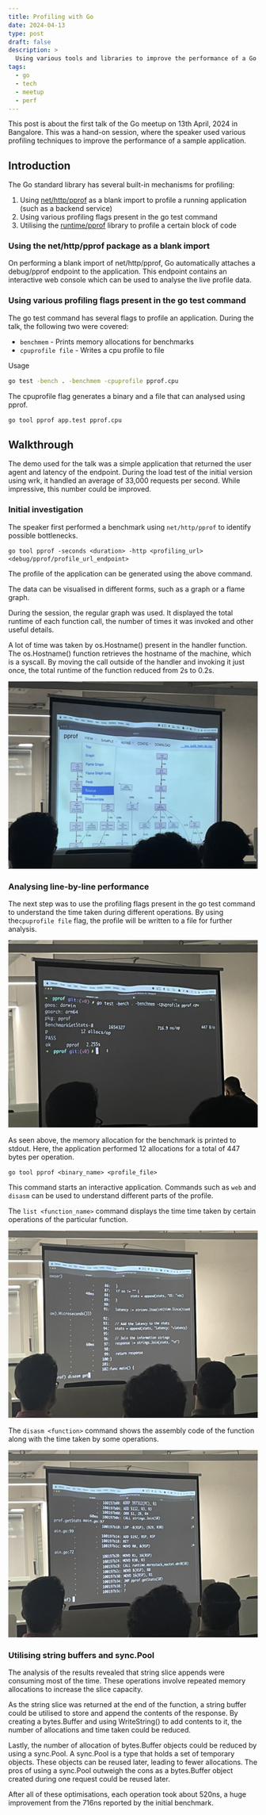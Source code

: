 ```yaml
---
title: Profiling with Go
date: 2024-04-13
type: post
draft: false
description: >
  Using various tools and libraries to improve the performance of a Go application
tags:
  - go
  - tech
  - meetup
  - perf
---
```


This post is about the first talk of the Go meetup on 13th April, 2024 in Bangalore.
This was a hand-on session, where the speaker used various profiling techniques to improve the performance of a sample application.

## Introduction

The Go standard library has several built-in mechanisms for profiling:

1. Using [net/http/pprof](https://pkg.go.dev/net/http/pprof) as a blank import to profile a running application (such as a backend service)
2. Using various profiling flags present in the go test command
3. Utilising the [runtime/pprof](https://pkg.go.dev/runtime/pprof) library to profile a certain block of code

### Using the net/http/pprof package as a blank import

On performing a blank import of net/http/pprof, Go automatically attaches a debug/pprof endpoint to the application.
This endpoint contains an interactive web console which can be used to analyse the live profile data.

### Using various profiling flags present in the go test command

The go test command has several flags to profile an application. During the talk, the following two were covered:

- `benchmem` - Prints memory allocations for benchmarks
- `cpuprofile file` - Writes a cpu profile to file

Usage

```sh
go test -bench . -benchmem -cpuprofile pprof.cpu
```

The cpuprofile flag generates a binary and a file that can analysed using pprof.

```sh
go tool pprof app.test pprof.cpu
```

## Walkthrough

The demo used for the talk was a simple application that returned the user agent and latency of the endpoint.
During the load test of the initial version using wrk, it handled an average of 33,000 requests per second. While impressive, this number could be improved.

### Initial investigation

The speaker first performed a benchmark using `net/http/pprof` to identify possible bottlenecks.

```
go tool pprof -seconds <duration> -http <profiling_url> <debug/pprof/profile_url_endpoint>
```

The profile of the application can be generated using the above command.

The data can be visualised in different forms, such as a graph or a flame graph.

During the session, the regular graph was used.
It displayed the total runtime of each function call, the number of times it was invoked and other useful details.

A lot of time was taken by os.Hostname() present in the handler function. The os.Hostname() function retrieves the hostname of the machine, which is a syscall. By moving the call outside of the handler and invoking it just once, the total runtime of the function reduced from 2s to 0.2s.

![Image of the profile graph generated by pprof](images/pprof_debug_profile_graph.jpeg)

### Analysing line-by-line performance

The next step was to use the profiling flags present in the go test command to understand the time taken during different operations. By using the`cpuprofile file` flag, the profile will be written to a file for further analysis.

![Image of the generation of the cpuprofile file](images/go_test_flags.jpeg)

As seen above, the memory allocation for the benchmark is printed to stdout. Here, the application performed 12 allocations for a total of 447 bytes per operation.

```
go tool pprof <binary_name> <profile_file>
```

This command starts an interactive application. Commands such as `web` and `disasm` can be used to understand different parts of the profile.

The `list <function_name>` command displays the time time taken by certain operations of the particular function.

![Image of the time taken by various operations, analysed using pprof](images/pprof_line_time.jpeg)

The `disasm <function>` command shows the assembly code of the function along with the time taken by some operations.

![Image of the assembly of the handler function](images/pprof_line_asm_time.jpeg)

### Utilising string buffers and sync.Pool

The analysis of the results revealed that string slice appends were consuming most of the time. These operations involve repeated memory allocations to increase the slice capacity.

As the string slice was returned at the end of the function, a string buffer could be utilised to store and append the contents of the response. By creating a bytes.Buffer and using WriteString() to add contents to it, the number of allocations and time taken could be reduced.

Lastly, the number of allocation of bytes.Buffer objects could be reduced by using a sync.Pool. A sync.Pool is a type that holds a set of temporary objects.
These objects can be reused later, leading to fewer allocations. The pros of using a sync.Pool outweigh the cons as a bytes.Buffer object created during one request could be reused later.

After all of these optimisations, each operation took about 520ns, a huge improvement from the 716ns reported by the initial benchmark.
